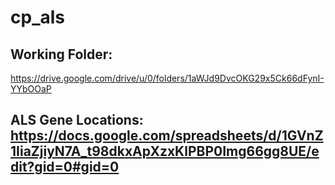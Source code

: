 # cp_als

## Working Folder:
https://drive.google.com/drive/u/0/folders/1aWJd9DvcOKG29x5Ck66dFynI-YYbOOaP

## ALS Gene Locations: https://docs.google.com/spreadsheets/d/1GVnZ1IiaZjiyN7A_t98dkxApXzxKlPBP0Img66gg8UE/edit?gid=0#gid=0

